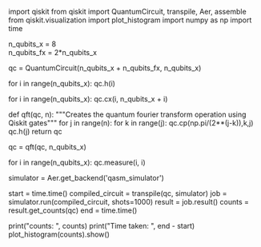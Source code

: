 import qiskit
from qiskit import QuantumCircuit, transpile, Aer, assemble
from qiskit.visualization import plot_histogram
import numpy as np
import time


n_qubits_x = 8  
n_qubits_fx = 2*n_qubits_x 

qc = QuantumCircuit(n_qubits_x + n_qubits_fx, n_qubits_x)


for i in range(n_qubits_x):
    qc.h(i)

for i in range(n_qubits_x):
    qc.cx(i, n_qubits_x + i) 

def qft(qc, n):
    """Creates the quantum fourier transform operation using Qiskit gates"""
    for j in range(n):
      for k in range(j):
        qc.cp(np.pi/(2**(j-k)),k,j)
      qc.h(j)
    return qc

qc = qft(qc, n_qubits_x)


for i in range(n_qubits_x):
    qc.measure(i, i)

simulator = Aer.get_backend('qasm_simulator')

start = time.time()
compiled_circuit = transpile(qc, simulator)
job = simulator.run(compiled_circuit, shots=1000)
result = job.result()
counts = result.get_counts(qc)
end = time.time()

print("counts: ", counts)
print("Time taken: ", end - start)
plot_histogram(counts).show()
